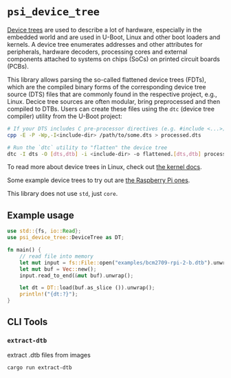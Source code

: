 # `psi_device_tree`

[Device trees](https://devicetree.org) are used to describe a lot of hardware, especially in the embedded world and are used in U-Boot, Linux and other boot loaders and kernels. A device tree enumerates addresses and other attributes for peripherals, hardware decoders, processing cores and external components attached to systems on chips (SoCs) on printed circuit boards (PCBs).

This library allows parsing the so-called flattened device trees (FDTs), which are the compiled binary forms of the corresponding device tree source (DTS) files that are commonly found in the respective project, e.g., Linux. Decice tree sources are often modular, bring preprocessed and then compiled to DTBs. Users can create these files using the `dtc` (device tree compiler) utility from the U-Boot project:

```bash
# If your DTS includes C pre-processor directives (e.g. #include <...>), run the `cpp` utillity
cpp -E -P -Wp,-I<include-dir> /path/to/some.dts > processed.dts

# Run the `dtc` utility to "flatten" the device tree
dtc -I dts -O [dts,dtb] -i <include-dir> -o flattened.[dts,dtb] processed.dts
```

To read more about device trees in Linux, check out [the kernel docs](https://git.kernel.org/cgit/linux/kernel/git/torvalds/linux.git/plain/Documentation/devicetree/booting-without-of.txt?id=HEAD).

Some example device trees to try out are [the Raspberry Pi ones](https://github.com/raspberrypi/firmware/tree/master/boot).

This library does not use `std`, just `core`.

## Example usage

```rust
use std::{fs, io::Read};
use psi_device_tree::DeviceTree as DT;

fn main() {
    // read file into memory
    let mut input = fs::File::open("examples/bcm2709-rpi-2-b.dtb").unwrap();
    let mut buf = Vec::new();
    input.read_to_end(&mut buf).unwrap();

    let dt = DT::load(buf.as_slice ()).unwrap();
    println!("{dt:?}");
}
```

## CLI Tools

### `extract-dtb`

extract .dtb files from images

```
cargo run extract-dtb
```
